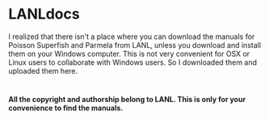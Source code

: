 # LANLdocs
I realized that there isn't a place where you can download the manuals for Poisson Superfish and Parmela from LANL, unless you download and install them on your Windows computer. This is not very convenient for OSX or Linux users to collaborate with Windows users. So I downloaded them and uploaded them here.

#
**All the copyright and authorship belong to LANL. This is only for your convenience to find the manuals.**
